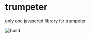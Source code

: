 # trumpeter
only one javascript library for trumpeter

![build](https://circleci.com/gh/mrdShinse/trumpeter/tree/develop.svg?style=shield&circle-token=:circle-token)

